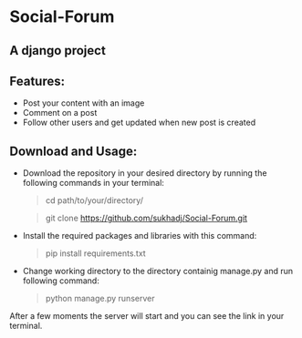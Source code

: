# Social-Forum
## A django project
## Features:

 - Post your content with an image</li>
 - Comment on a post</li>
 - Follow other users and get updated when new post is created</li>

## Download and Usage:

- Download the repository in your desired directory by running the following commands in your terminal:
    >cd path/to/your/directory/
    
    >git clone https://github.com/sukhadj/Social-Forum.git
 
- Install the required packages and libraries with this command:
    >pip install requirements.txt
-   Change working directory to the directory containig manage.py and run following command:
    >python manage.py runserver
 
After a few moments the server will start and you can see the link in your terminal. 
